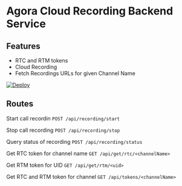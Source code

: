 # Agora Cloud Recording Backend Service

## Features
* RTC and RTM tokens
* Cloud Recording
* Fetch Recordings URLs for given Channel Name

[![Deploy](https://www.herokucdn.com/deploy/button.svg)](https://dashboard.heroku.com/new?template=https://github.com/AgoraIO-Community/Cloud-Recording-Golang/tree/main)

## Routes
Start call recordin
`POST /api/recording/start`

Stop call recording
`POST /api/recording/stop`

Query status of recording
`POST /api/recording/status`

Get RTC token for channel name
`GET /api/get/rtc/<channelName>`

Get RTM token for UID
`GET /api/get/rtm/<uid>`

Get RTC and RTM token for channel
`GET /api/tokens/<channelName>`

